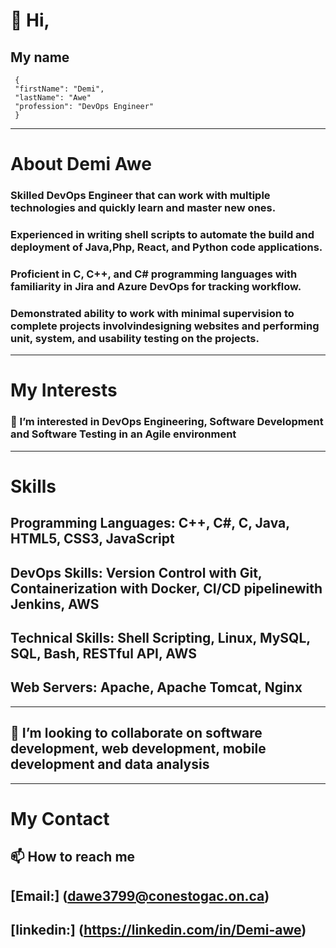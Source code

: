  # 👋 Hi,
 
 ## My name 
 ```  
  {
  "firstName": "Demi",
  "lastName": "Awe"
  "profession": "DevOps Engineer"
  }
 ```
 
 --- 
 # About Demi Awe 
 
 
 ### Skilled DevOps Engineer that can work with multiple technologies and quickly learn and master new ones.
 ### Experienced in writing shell scripts to automate the build and deployment of Java,Php, React, and Python code applications.
 ### Proficient in C, C++, and C# programming languages with familiarity in Jira and Azure DevOps for tracking workflow.
 ### Demonstrated ability to work with minimal supervision to complete projects involvindesigning websites and performing unit, system, and usability testing on the projects.
 
 

---
# My Interests


### 👀 I’m interested in DevOps Engineering, Software Development and Software Testing in an Agile environment 

---
# Skills

## Programming Languages: C++, C#, C, Java, HTML5, CSS3, JavaScript
## DevOps Skills: Version Control with Git, Containerization with Docker, CI/CD pipelinewith Jenkins, AWS
## Technical Skills: Shell Scripting, Linux, MySQL, SQL, Bash, RESTful API, AWS
## Web Servers: Apache, Apache Tomcat, Nginx

---
## 💞️ I’m looking to collaborate on software development, web development, mobile development and data analysis




---
# My Contact
## 📫 How to reach me
## [Email:] (dawe3799@conestogac.on.ca)
## [linkedin:] (https://linkedin.com/in/Demi-awe)


